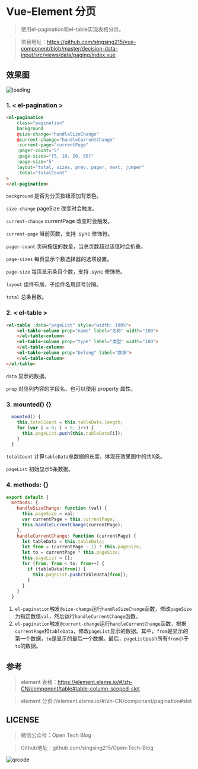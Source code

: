 # Vue-Element 分页

> 使用el-pagination和el-table实现表格分页。

> 项目地址：https://github.com/singsing215/vue-component/blob/master/decision-data-input/src/views/data/paging/index.vue

## 效果图

![loading](https://m.qpic.cn/psc?/V537Qnpi0OXnJm2Konin077jks4Tpksf/TmEUgtj9EK6.7V8ajmQrEEr8ms4R9Xy0.4QAoFEuqFZUUqKhTAfsHe4MIIn5Y79JdxlnJEJdz4a4zR2DD01zQOt3RiZbSoi4UWNIZytgxEE!/b&bo=fAeYAXwHmAEDGTw!&rf=viewer_4)


### 1. < el-pagination >

```html
<el-pagination
    class="pagination"
    background
    @size-change="handleSizeChange"
    @current-change="handleCurrentChange"
    :current-page="currentPage"
    :pager-count="5"
    :page-sizes="[5, 10, 20, 50]"
    :page-size="5"
    layout="total, sizes, prev, pager, next, jumper"
    :total="totalCount"
>
</el-pagination>
```
`background` 是否为分页按钮添加背景色。

`size-change`	pageSize 改变时会触发。

`current-change`	currentPage 改变时会触发。

`current-page`	当前页数，支持 .sync 修饰符。

`pager-count`	页码按钮的数量，当总页数超过该值时会折叠。

`page-sizes`	每页显示个数选择器的选项设置。

`page-size`	每页显示条目个数，支持 .sync 修饰符。

`layout`	组件布局，子组件名用逗号分隔。

`total`	总条目数。

### 2. < el-table >

```html
<el-table :data="pageList" style="width: 100%">
    <el-table-column prop="name" label="名称" width="180">
    </el-table-column>
    <el-table-column prop="type" label="类型" width="180">
    </el-table-column>
    <el-table-column prop="belong" label="数据">
    </el-table-column>
</el-table>
```

`data`	显示的数据。

`prop`	对应列内容的字段名，也可以使用 property 属性。


### 3. mounted() {}

```javascript
  mounted() {
    this.totalCount = this.tableData.length;
    for (var i = 0; i < 5; i++) {
      this.pageList.push(this.tableData[i]);
    }
  }
```

`totalCount`	计算`tableData`总数据的长度，体现在效果图中的共X条。

`pageList`	初始显示5条数据。

### 4. methods: {}

```javascript
export default {
  methods: {
    handleSizeChange: function (val) {
      this.pageSize = val;
      var currentPage = this.currentPage;
      this.handleCurrentChange(currentPage);
    },
    handleCurrentChange: function (currentPage) {
      let tableData = this.tableData;
      let from = (currentPage - 1) * this.pageSize;
      let to = currentPage * this.pageSize;
      this.pageList = [];
      for (from; from < to; from++) {
        if (tableData[from]) {
          this.pageList.push(tableData[from]);
        }
      }
    }
  }
```

1. `el-pagination`触发`@size-change`运行`handleSizeChange`函数，修改`pageSize`为指定数值`val`，然后运行`handleCurrentChange`函数。
2. `el-pagination`触发`@current-change`运行`handleCurrentChange`函数，根据`currentPage`和`tableData`，修改`pageList`显示的数据。其中，`from`是显示的第一个数据，`to`是显示的最后一个数据。最后，`pageList`push所有`from`小于`to`的数据。


## 参考

> element 表格：https://element.eleme.io/#/zh-CN/component/table#table-column-scoped-slot

> element 分页://element.eleme.io/#/zh-CN/component/pagination#slot

## LICENSE

> 微信公众号：Open Tech Blog

> Github地址：github.com/singsing215/Open-Tech-Blog

![qrcode](https://m.qpic.cn/psc?/V537Qnpi0OXnJm2Konin077jks4ap2ow/bqQfVz5yrrGYSXMvKr.cqZs491lneOtH7kLYV2wRHulaIh6H8AG0sOgrRV5IOzhOeBPqvFlOAcjrjqxHkjHf.PFLhGbXhv2NOlTTJqCDHuw!/b&bo=WAFYAQAAAAABByA!&rf=viewer_4)
